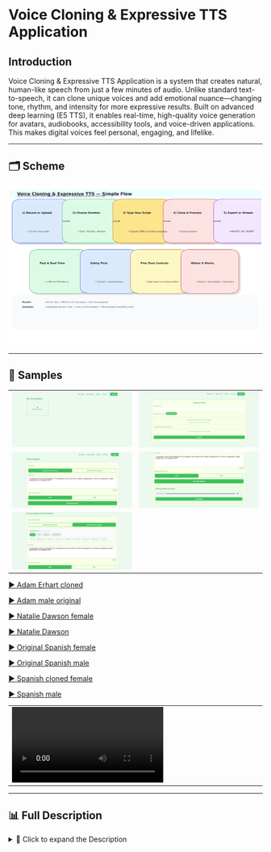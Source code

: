 # Voice Cloning & Expressive TTS Application

## Introduction
Voice Cloning & Expressive TTS Application is a system that creates natural, human-like speech from just a few minutes of audio. Unlike standard text-to-speech, it can clone unique voices and add emotional nuance—changing tone, rhythm, and intensity for more expressive results. Built on advanced deep learning (E5 TTS), it enables real-time, high-quality voice generation for avatars, audiobooks, accessibility tools, and voice-driven applications. This makes digital voices feel personal, engaging, and lifelike.

---

## 🗂️ Scheme

<img src="./img/img-1.png" alt="Scheme" />

---

## 🧩 Samples

<table>
    <tbody>
        <tr>
            <td width="50%">
                <img src="./img/img-2.png" alt="img" />
            </td>
            <td width="50%">
                <img src="./img/img-3.png" alt="img" />
            </td>
        </tr>
        <tr>
            <td width="50%">
                <img src="./img/img-4.png" alt="img" />
            </td>
            <td width="50%">
                <img src="./img/img-5.png" alt="img" />
            </td>
        </tr>
        <tr>
            <td width="50%">
                <img src="./img/img-6.png" alt="img" />
            </td>
            <td width="50%"></td>
        </tr>
    </tbody>
</table>

[▶️ Adam Erhart cloned](https://raw.githubusercontent.com/makichyantig/ai-voice-cloning-tts-application-with-emotion-embeddings-real-time-speech-generation-e5/master/audio/Adam_Erhart_cloned.mp3)

[▶️ Adam male original](https://raw.githubusercontent.com/makichyantig/ai-voice-cloning-tts-application-with-emotion-embeddings-real-time-speech-generation-e5/master/audio/Adam_male_original.mp3)

[▶️ Natalie Dawson female](https://raw.githubusercontent.com/makichyantig/ai-voice-cloning-tts-application-with-emotion-embeddings-real-time-speech-generation-e5/master/audio/Natalie_Dawson_female.mp3)

[▶️ Natalie Dawson](https://raw.githubusercontent.com/makichyantig/ai-voice-cloning-tts-application-with-emotion-embeddings-real-time-speech-generation-e5/master/audio/Natalie_Dawson.mp3)

[▶️ Original Spanish female](https://raw.githubusercontent.com/makichyantig/ai-voice-cloning-tts-application-with-emotion-embeddings-real-time-speech-generation-e5/master/audio/Original_Spanish_female.mp3)

[▶️ Original Spanish male](https://raw.githubusercontent.com/makichyantig/ai-voice-cloning-tts-application-with-emotion-embeddings-real-time-speech-generation-e5/master/audio/Original_Spanish_male.mp3)

[▶️ Spanish cloned female](https://raw.githubusercontent.com/makichyantig/ai-voice-cloning-tts-application-with-emotion-embeddings-real-time-speech-generation-e5/master/audio/Spanish_cloned_female.mp3)

[▶️ Spanish male](https://raw.githubusercontent.com/makichyantig/ai-voice-cloning-tts-application-with-emotion-embeddings-real-time-speech-generation-e5/master/audio/Spanish_male.mp3)


<table>
    <tbody>
        <tr>
            <td width="50%">
                <video src="https://github.com/user-attachments/assets/e898e784-e39a-49d0-ad6b-985318730851" controls preload>
                    Your browser does not support the video tag.
                </video>
            </td>
            <td width="50%"></td>
        </tr>
    </tbody>
</table>

---

## 📊 Full Description

<details>
  <summary>📖 Click to expand the Description</summary>

### Problem Solved
In most text-to-speech (TTS) systems, speech sounds robotic and lacks emotional nuance. Existing voice cloning solutions are often limited in quality, require massive datasets, or fail to reproduce expressive prosody, which is essential for avatars, audiobooks, emotional agents, and accessibility tools. This application solves that problem by enabling high-fidelity voice cloning with expressive control using minimal training data.

### Solution & Achievements
This is an advanced voice cloning and expressive TTS application built on the E5 architecture, tailored for producing emotionally rich, natural-sounding speech. It allows users to create personalized, emotionally adaptive digital voices with just a few minutes of target speech data.

**Key Achievements:**
- Trained custom voice cloning pipelines capable of cloning voices with less than 10 minutes of data
- Integrated emotion embeddings to modulate tone, intensity, and speech rhythm
- Achieved naturalness scores of 4.5+/5 in blind listening tests (MOS)
- Enabled real-time inference with optimized deployment pipelines (CUDA + FastAPI)
- Designed for multiple use cases: virtual avatars, storytelling apps, accessibility, and voiceovers

### Training Process Highlights
- **Dataset Creation & Augmentation:** Collected and cleaned speech datasets, augmented with pitch, noise, and tempo variations
- **Pretraining + Fine-tuning:** Used a pretrained E5 TTS backbone, fine-tuned with custom loss functions for better style retention
- **Speaker Embedding Training:** Applied d-vector embeddings (SV2TTS/GE2E) for accurate voice cloning
- **Emotion Control Embeddings:** Integrated GST and emotion vectors for controllable expressive synthesis
- **Model Optimization:** Applied quantization and pruning with ONNX + TensorRT for fast inference on desktop and mobile

### Key Features
- Custom voice cloning
- Expressive TTS with emotion embeddings
- Real-time inference for mobile/desktop

### Technologies Used
- Python, PyTorch, E5 TTS
- Gradio / Streamlit for prototyping
- FastAPI for serving models
- Docker, CUDA

### References
- Jia, Y., Zhang, Y., Weiss, R. J., et al. (2018). *Transfer learning from speaker verification to multispeaker text-to-speech synthesis*. NeurIPS.
- Valin, J. M., Skoglund, J., & Maciejewski, M. (2021). *Neural vocoders for real-time expressive TTS*. ICASSP 2021.
- Wang, Y., Stanton, D., Zhang, Y., et al. (2020). *Style tokens: Unsupervised style modeling, control and transfer in end-to-end speech synthesis*. ICML 2020.
- Arik, S. Ö., Chrzanowski, M., et al. (2018). *Deep Voice: Real-time neural text-to-speech*. arXiv:1702.07825.
- Cooney, C., Lian, H., & Black, A. W. (2022). *Few-shot expressive speech synthesis with global style tokens*. Interspeech 2022.
- Li, X., Zhang, Y., & Wang, S. (2021). *Neural voice cloning with limited data*. IEEE TASLP.

---

</details>

